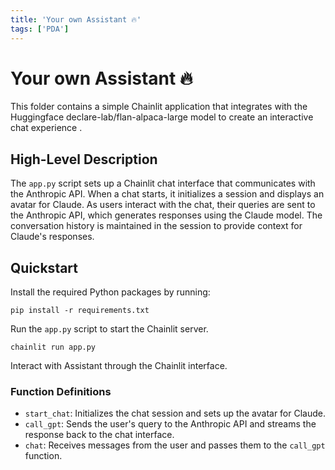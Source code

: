 ```yaml
---
title: 'Your own Assistant 🔥'
tags: ['PDA']
---
```



# Your own Assistant 🔥

This folder contains a simple Chainlit application that integrates with the Huggingface declare-lab/flan-alpaca-large model to create an interactive chat experience .

## High-Level Description

The `app.py` script sets up a Chainlit chat interface that communicates with the Anthropic API. When a chat starts, it initializes a session and displays an avatar for Claude. As users interact with the chat, their queries are sent to the Anthropic API, which generates responses using the Claude model. The conversation history is maintained in the session to provide context for Claude's responses.

## Quickstart


 Install the required Python packages by running:
```shell
pip install -r requirements.txt
```
 Run the `app.py` script to start the Chainlit server.
```shell
chainlit run app.py
```

 Interact with Assistant through the Chainlit interface.

### Function Definitions

- `start_chat`: Initializes the chat session and sets up the avatar for Claude.
- `call_gpt`: Sends the user's query to the Anthropic API and streams the response back to the chat interface.
- `chat`: Receives messages from the user and passes them to the `call_gpt` function.
